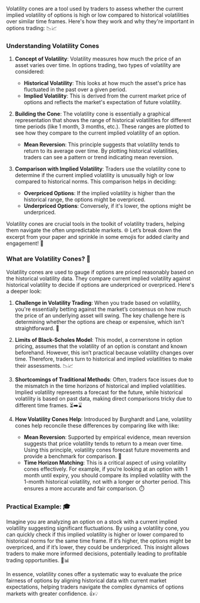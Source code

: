 Volatility cones are a tool used by traders to assess whether the current implied volatility of options is high or low compared to historical volatilities over similar time frames. Here's how they work and why they're important in options trading: 📉📈

### Understanding Volatility Cones

1. **Concept of Volatility**: Volatility measures how much the price of an asset varies over time. In options trading, two types of volatility are considered:
   - **Historical Volatility**: This looks at how much the asset's price has fluctuated in the past over a given period.
   - **Implied Volatility**: This is derived from the current market price of options and reflects the market's expectation of future volatility.

2. **Building the Cone**: The volatility cone is essentially a graphical representation that shows the range of historical volatilities for different time periods (like 1 month, 3 months, etc.). These ranges are plotted to see how they compare to the current implied volatility of an option.

   - **Mean Reversion**: This principle suggests that volatility tends to return to its average over time. By plotting historical volatilities, traders can see a pattern or trend indicating mean reversion.

3. **Comparison with Implied Volatility**: Traders use the volatility cone to determine if the current implied volatility is unusually high or low compared to historical norms. This comparison helps in deciding:
   - **Overpriced Options**: If the implied volatility is higher than the historical range, the options might be overpriced.
   - **Underpriced Options**: Conversely, if it's lower, the options might be underpriced.

Volatility cones are crucial tools in the toolkit of volatility traders, helping them navigate the often unpredictable markets. 🌐 Let’s break down the excerpt from your paper and sprinkle in some emojis for added clarity and engagement! 🎉

### What are Volatility Cones? 📐

Volatility cones are used to gauge if options are priced reasonably based on the historical volatility data. They compare current implied volatility against historical volatility to decide if options are underpriced or overpriced. Here's a deeper look:

1. **Challenge in Volatility Trading**: When you trade based on volatility, you're essentially betting against the market’s consensus on how much the price of an underlying asset will swing. The key challenge here is determining whether the options are cheap or expensive, which isn't straightforward. 🤔

2. **Limits of Black-Scholes Model**: This model, a cornerstone in option pricing, assumes that the volatility of an option is constant and known beforehand. However, this isn’t practical because volatility changes over time. Therefore, traders turn to historical and implied volatilities to make their assessments. 📉📈

3. **Shortcomings of Traditional Methods**: Often, traders face issues due to the mismatch in the time horizons of historical and implied volatilities. Implied volatility represents a forecast for the future, while historical volatility is based on past data, making direct comparisons tricky due to different time frames. ⏳➡️⌛

4. **How Volatility Cones Help**: Introduced by Burghardt and Lane, volatility cones help reconcile these differences by comparing like with like:
   - **Mean Reversion**: Supported by empirical evidence, mean reversion suggests that price volatility tends to return to a mean over time. Using this principle, volatility cones forecast future movements and provide a benchmark for comparison. 🔄
   - **Time Horizon Matching**: This is a critical aspect of using volatility cones effectively. For example, if you’re looking at an option with 1 month until expiry, you should compare its implied volatility with the 1-month historical volatility, not with a longer or shorter period. This ensures a more accurate and fair comparison. ⏱️

### Practical Example: 🎓

Imagine you are analyzing an option on a stock with a current implied volatility suggesting significant fluctuations. By using a volatility cone, you can quickly check if this implied volatility is higher or lower compared to historical norms for the same time frame. If it’s higher, the options might be overpriced, and if it’s lower, they could be underpriced. This insight allows traders to make more informed decisions, potentially leading to profitable trading opportunities. 💸📊

In essence, volatility cones offer a systematic way to evaluate the price fairness of options by aligning historical data with current market expectations, helping traders navigate the complex dynamics of options markets with greater confidence. 👍💡
